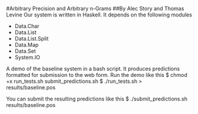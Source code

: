 #Arbitrary Precision and Arbitrary n-Grams
##By Alec Story and Thomas Levine
Our system is written in Haskell. It depends on the following modules
* Data.Char
* Data.List
* Data.List.Split
* Data.Map
* Data.Set
* System.IO

A demo of the baseline system in a bash script.
It produces predictions formatted for submission
to the web form. Run the demo like this
$ chmod +x run_tests.sh submit_predictions.sh
$ ./run_tests.sh > results/baseline.pos

You can submit the resulting predictions like this
$ ./submit_predictions.sh <netid> results/baseline.pos
